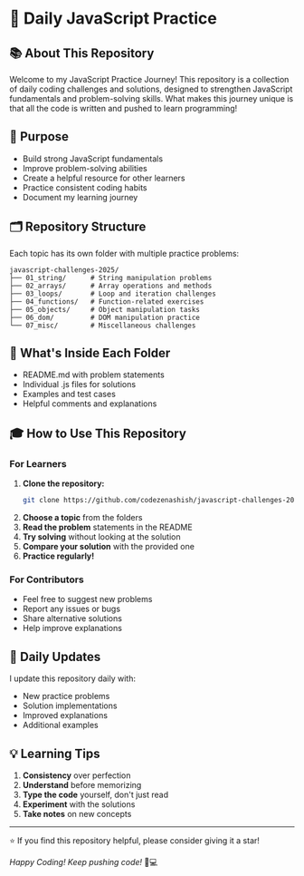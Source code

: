 # 🚀 Daily JavaScript Practice

## 📚 About This Repository

Welcome to my JavaScript Practice Journey! This repository is a collection of daily coding challenges and solutions, designed to strengthen JavaScript fundamentals and problem-solving skills. What makes this journey unique is that all the code is written and pushed to learn programming!

## 🎯 Purpose

- Build strong JavaScript fundamentals
- Improve problem-solving abilities
- Create a helpful resource for other learners
- Practice consistent coding habits
- Document my learning journey

## 🗂️ Repository Structure

Each topic has its own folder with multiple practice problems:

```
javascript-challenges-2025/
├── 01_string/      # String manipulation problems
├── 02_arrays/      # Array operations and methods
├── 03_loops/       # Loop and iteration challenges
├── 04_functions/   # Function-related exercises
├── 05_objects/     # Object manipulation tasks
├── 06_dom/         # DOM manipulation practice
└── 07_misc/        # Miscellaneous challenges
```

## 📝 What's Inside Each Folder

- README.md with problem statements
- Individual .js files for solutions
- Examples and test cases
- Helpful comments and explanations

## 🎓 How to Use This Repository

### For Learners

1. **Clone the repository:**
   ```bash
   git clone https://github.com/codezenashish/javascript-challenges-2025.git
   ```
2. **Choose a topic** from the folders
3. **Read the problem** statements in the README
4. **Try solving** without looking at the solution
5. **Compare your solution** with the provided one
6. **Practice regularly!**

### For Contributors

- Feel free to suggest new problems
- Report any issues or bugs
- Share alternative solutions
- Help improve explanations

## 🔄 Daily Updates

I update this repository daily with:

- New practice problems
- Solution implementations
- Improved explanations
- Additional examples

## 💡 Learning Tips

1. **Consistency** over perfection
2. **Understand** before memorizing
3. **Type the code** yourself, don't just read
4. **Experiment** with the solutions
5. **Take notes** on new concepts


---

⭐ If you find this repository helpful, please consider giving it a star!

_Happy Coding! Keep pushing code!_ 📱💻

